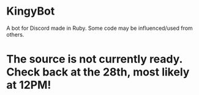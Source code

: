 # KingyBot
A bot for Discord made in Ruby. Some code may be influenced/used from others.

# The source is not currently ready. Check back at the 28th, most likely at 12PM!
